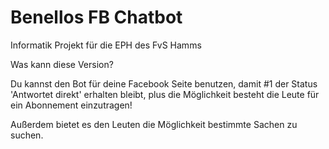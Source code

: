 # Benellos FB Chatbot

Informatik Projekt für die EPH des FvS Hamms

Was kann diese Version?

Du kannst den Bot für deine Facebook Seite benutzen, damit #1 der Status 'Antwortet direkt' erhalten bleibt,
plus die Möglichkeit besteht die Leute für ein Abonnement einzutragen! 

Außerdem bietet es den Leuten die Möglichkeit bestimmte Sachen zu suchen.

